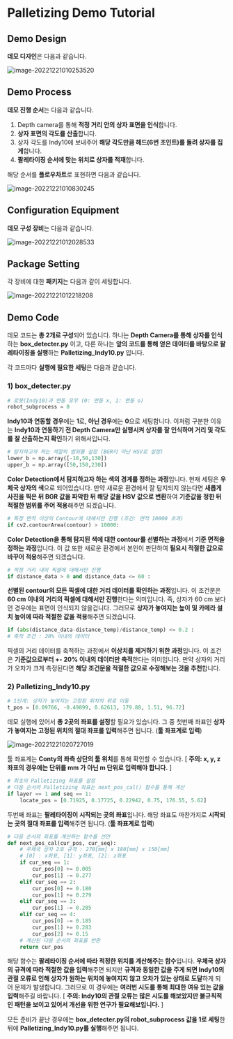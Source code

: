 # Palletizing Demo Tutorial



## Demo Design

**데모 디자인**은 다음과 같습니다.

![image-20221221010253520](C:\Users\User\AppData\Roaming\Typora\typora-user-images\image-20221221010253520.png)



## Demo Process

**데모 진행 순서**는 다음과 같습니다.

1. Depth camera를 통해 **적정 거리 안의 상자 표면을 인식**합니다.
2. **상자 표면의 각도를 산출**합니다.
3. 상자 각도를 Indy10에 보내주어 **해당 각도만큼 헤드(6번 조인트)를 돌려 상자를 집게**합니다.
4. **팔레타이징 순서에 맞는 위치로 상자를 적재**합니다.

해당 순서를 **플로우차트**로 표현하면 다음과 같습니다.

![image-20221221010830245](C:\Users\User\AppData\Roaming\Typora\typora-user-images\image-20221221010830245.png)



## Configuration Equipment

**데모 구성 장비**는 다음과 같습니다.

![image-20221221012028533](C:\Users\User\AppData\Roaming\Typora\typora-user-images\image-20221221012028533.png)



## Package Setting

각 장비에 대한 **패키지**는 다음과 같이 세팅합니다.

![image-20221221012218208](C:\Users\User\AppData\Roaming\Typora\typora-user-images\image-20221221012218208.png)



## Demo Code

데모 코드는 **총 2개로 구성**되어 있습니다. 하나는 **Depth Camera를 통해 상자를 인식**하는 **box_detecter.py** 이고, 다른 하나는 **앞의 코드를 통해 얻은 데이터를 바탕으로 팔레타이징을 실행**하는 **Palletizing_Indy10.py** 입니다.



각 코드마다 **실행에 필요한 세팅**은 다음과 같습니다.

### 1) box_detecter.py

```python
# 로봇(Indy10)과 연동 유무 (0: 연동 x, 1: 연동 o)
robot_subprocess = 0
```

**Indy10과 연동할 경우**에는 **1**로, **아닌 경우**에는 **0**으로 세팅합니다. 이처럼 구분한 이유는 **Indy10과 연동하기 전 Depth Camera만 실행시켜 상자를 잘 인식하며 거리 및 각도를 잘 산출하는지 확인**하기 위해서입니다.

```python
# 탐지하고자 하는 색깔의 범위를 설정 (BGR이 아닌 HSV로 설정)
lower_b = np.array([-10,50,130])
upper_b = np.array([50,150,230])
```

**Color Detection에서 탐지하고자 하는 색의 경계를 정하는 과정**입니다. 현재 세팅은 **우체국 상자의 색**으로 되어있습니다. 만약 새로운 환경에서 잘 탐지되지 않는다면 **새롭게 사진을 찍은 뒤 BGR 값을 파악한 뒤 해당 값을 HSV 값으로 변환**하여 **기준값을 정한 뒤 적절한 범위를 주어 적용**해주면 되겠습니다. 

```python
# 특정 면적 이상의 Contour에 대해서만 진행 (조건: 면적 10000 초과)
if cv2.contourArea(contour) > 10000:
```

**Color Detection을 통해 탐지된 색에 대한 contour를 선별하는 과정**에서 **기준 면적을 정하는 과정**입니다. 이 값 또한 새로운 환경에서 본인이 판단하여 **필요시 적절한 값으로 바꾸어 적용**해주면 되겠습니다.

```python
# 적정 거리 내의 픽셀에 대해서만 진행
if distance_data > 0 and distance_data <= 60 :
```

**선별된 contour의 모든 픽셀에 대한 거리 데이터를 확인하는 과정**입니다. 이 조건문은 **60 cm 이내의 거리의 픽셀에 대해서만 진행**한다는 의미입니다. 즉, 상자가 60 cm 보다 먼 경우에는 표면이 인식되지 않을겁니다. 그러므로 **상자가 놓여지는 높이 및 카메라 설치 높이에 따라 적절한 값을 적용**해주면 되겠습니다.

```python
if (abs(distance_data-distance_temp)/distance_temp) <= 0.2 :
# 축적 조건 : 20% 이내의 데이터
```

픽셀의 거리 데이터를 축적하는 과정에서 **이상치를 제거하기 위한 과정**입니다. 이 조건은 **기준값으로부터 +- 20% 이내의 데이터만 축적**한다는 의미입니다. 만약 상자의 거리가 오차가 크게 측정된다면 **해당 조건문을 적절한 값으로 수정해보는 것을 추천**합니다.



### 2) Palletizing_Indy10.py

```python
# 1단계: 상자가 놓여지는 고정된 위치의 위로 이동
t_pos = [0.09766, -0.49899, 0.62613, 179.88, 1.51, 96.72]
```

데모 실행에 있어서 **총 2곳의 좌표를 설정**할 필요가 있습니다. 그 중 첫번째 좌표인 **상자가 놓여지는 고정된 위치의 절대 좌표를 입력**해주면 됩니다. (**툴 좌표계로 입력**)

![image-20221221020727019](C:\Users\User\AppData\Roaming\Typora\typora-user-images\image-20221221020727019.png)

툴 좌표계는 **Conty의 좌측 상단의 툴 위치**를 통해 확인할 수 있습니다. 
[ **주의: x, y, z 좌표의 경우에는 단위를 mm 가 아닌 m 단위로 입력해야 합니다.** ]

```python
# 최초의 Palletizing 좌표를 설정
# 다음 순서의 Palletizing 좌표는 next_pos_cal() 함수를 통해 계산
if layer == 1 and seq == 1:
	locate_pos = [0.71925, 0.17725, 0.22942, 0.75, 176.55, 5.62]
```

두번째 좌표는 **팔레타이징이 시작되는 곳의 좌표**입니다. 해당 좌표도 마찬가지로 **시작되는 곳의 절대 좌표를 입력**해주면 됩니다. (**툴 좌표계로 입력**)

```python
# 다음 순서의 좌표를 계산하는 함수를 선언
def next_pos_cal(cur_pos, cur_seq):
    # 우체국 상자 2호 규격 : 270[mm] x 180[mm] x 150[mm]
    # [0] : x좌표, [1]: y좌표, [2]: z좌표
    if cur_seq == 1:
        cur_pos[0] += 0.005
        cur_pos[1] -= 0.277
    elif cur_seq == 2:
        cur_pos[0] += 0.180
        cur_pos[1] += 0.279
    elif cur_seq == 3:
        cur_pos[1] -= 0.285
    elif cur_seq == 4:
        cur_pos[0] -= 0.185
        cur_pos[1] += 0.283
        cur_pos[2] += 0.15
    # 계산된 다음 순서의 좌표를 반환    
    return cur_pos
```

해당 함수는 **팔레타이징 순서에 따라 적정한 위치를 계산해주는 함수**입니다. **우체국 상자의 규격에 따라 적절한 값을 입력**해주면 되지만 **규격과 동일한 값을 주게 되면 Indy10의 관절 오류로 인해 상자가 원하는 위치에 놓여지지 않고 오차가 있는 상태로 도달**하게 되어 문제가 발생합니다. 그러므로 이 경우에는 **여러번 시도를 통해 최대한 여유 있는 값을 입력**해주길 바랍니다.
[ **주의: Indy10의 관절 오류는 많은 시도를 해보았지만 불규칙적인 패턴을 보이고 있어서 개선을 위한 연구가 필요해보입니다.** ]



모든 준비가 끝난 경우에는 **box_detecter.py의 robot_subprocess 값을 1로 세팅**한 뒤에 **Palletizing_Indy10.py를 실행**해주면 됩니다.